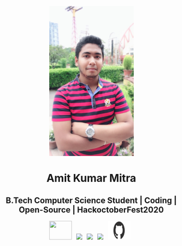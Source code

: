 <p align="center">
<img src="./img/amit.jpg" height="400">

<h1 align="center">Amit Kumar Mitra</h1>

<h2 align="center">B.Tech Computer Science Student | Coding | Open-Source | HackoctoberFest2020</h2>

<p align='center'>
  <a href="mailto:amit14mitra@gmail.com"> <img height="50" width="60" src="img/gmail.png?raw=true"></a>&nbsp;&nbsp;
  <a href="https://www.linkedin.com/in/amit-kumar-mitra-351ba8190/"> <img height="50" src="img/linkedin.png?raw=true"></a>&nbsp;&nbsp;
  <a href="https://medium.com/@amit14mitra"> <img height="50" src="img/medium.png?raw=true"></a>&nbsp;&nbsp;
  <a href="https://twitter.com/@Amitmitra141"> <img height="50" src="img/twitter.png?raw=true"></a>&nbsp;&nbsp;
  <a href="https://github.com/amit14mitra"><img height="50" width="60" src="img/github.png?raw=true"></a>&nbsp;&nbsp;
</p>
</p>
